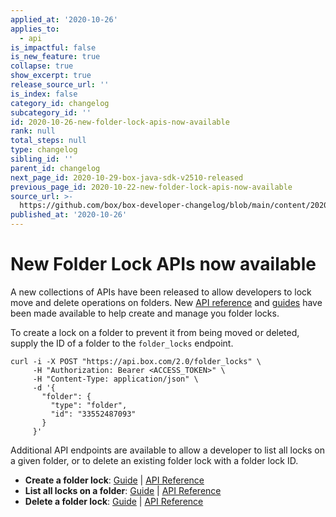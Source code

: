 ```yaml
---
applied_at: '2020-10-26'
applies_to:
  - api
is_impactful: false
is_new_feature: true
collapse: true
show_excerpt: true
release_source_url: ''
is_index: false
category_id: changelog
subcategory_id: ''
id: 2020-10-26-new-folder-lock-apis-now-available
rank: null
total_steps: null
type: changelog
sibling_id: ''
parent_id: changelog
next_page_id: 2020-10-29-box-java-sdk-v2510-released
previous_page_id: 2020-10-22-new-folder-lock-apis-now-available
source_url: >-
  https://github.com/box/box-developer-changelog/blob/main/content/2020/10-26-new-folder-lock-apis-now-available.md
published_at: '2020-10-26'
---
```

# New Folder Lock APIs now available

A new collections of APIs have been released to allow developers to lock move
and delete operations on folders. New [API reference][e_post] and
[guides][g_post] have been made available to help create and manage you folder
locks.

To create a lock on a folder to prevent it from being moved or deleted, supply
the ID of a folder to the `folder_locks` endpoint.

```curl
curl -i -X POST "https://api.box.com/2.0/folder_locks" \
     -H "Authorization: Bearer <ACCESS_TOKEN>" \
     -H "Content-Type: application/json" \
     -d '{
       "folder": {
         "type": "folder",
         "id": "33552487093"
       }
     }'
```

Additional API endpoints are available to allow a developer to list all locks
on a given folder, or to delete an existing folder lock with a folder lock ID.

* **Create a folder lock**: [Guide][g_post] | [API Reference][e_post]
* **List all locks on a folder**: [Guide][g_get] | [API Reference][e_get]
* **Delete a folder lock**: [Guide][g_del] | [API Reference][e_del]

[e_get]: e://get-folder-locks
[e_post]: e://post-folder-locks
[e_del]: e://delete-folder-locks-id

[g_get]: g://folders/single/get-locks
[g_post]: g://folders/single/create-lock
[g_del]: g://folders/single/delete-lock